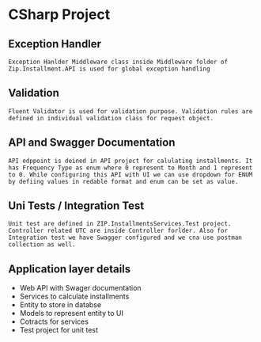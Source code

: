 # CSharp Project

## Exception Handler
```
Exception Hanlder Middleware class inside Middleware folder of Zip.Installment.API is used for global exception handling
```

## Validation
```
Fluent Validator is used for validation purpose. Validation rules are defined in individual validation class for request object.
```

## API and Swagger Documentation
```
API edppoint is deined in API project for calulating installments. It has Frequency Type as enum where 0 represent to Month and 1 represent to 0. While configuring this API with UI we can use dropdown for ENUM by defiing values in redable format and enum can be set as value.
```

## Uni Tests / Integration Test
```
Unit test are defined in ZIP.InstallmentsServices.Test project. Controller related UTC are inside Controller forlder. Also for Integration test we have Swagger configured and we cna use postman collection as well.
```


## Application layer details

- Web API with Swager documentation
- Services to calculate installments
- Entity to store in databse
- Models to represent entity to UI
- Cotracts for services
- Test project for unit test